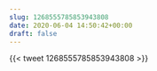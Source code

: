 ```yaml
---
slug: 1268555785853943808
date: 2020-06-04 14:50:42+00:00
draft: false
---
```


{{< tweet 1268555785853943808 >}}
